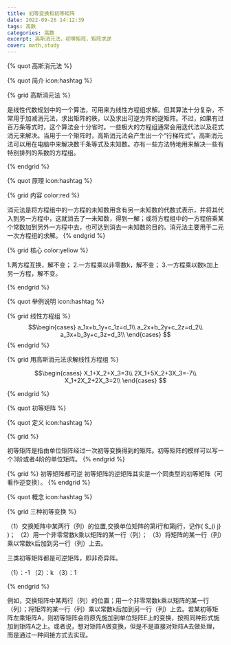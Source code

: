 ```yaml
---
title: 初等变换和初等矩阵
date: 2022-09-26 14:12:39
tags: 高数
categories: 高数
excerpt: 高斯消元法，初等矩阵，矩阵求逆
cover: math,study
---
```


{% quot 高斯消元法 %}

{% quot 简介 icon:hashtag %}



{% grid 高斯消元法 %}

是线性代数规划中的一个算法，可用来为线性方程组求解。但其算法十分复杂，不常用于加减消元法，求出矩阵的秩，以及求出可逆方阵的逆矩阵。不过，如果有过百万条等式时，这个算法会十分省时。一些极大的方程组通常会用迭代法以及花式消元来解决。当用于一个矩阵时，高斯消元法会产生出一个“行梯阵式”。高斯消元法可以用在电脑中来解决数千条等式及未知数。亦有一些方法特地用来解决一些有特别排列的系数的方程组。

{% endgrid %}


{% quot 原理 icon:hashtag %}

{% grid 内容 color:red %}

消元法是将方程组中的一方程的未知数用含有另一未知数的代数式表示，并将其代入到另一方程中，这就消去了一未知数，得到一解；或将方程组中的一方程倍乘某个常数加到另外一方程中去，也可达到消去一未知数的目的。消元法主要用于二元一次方程组的求解。
{% endgrid %}


{% grid 核心 color:yellow %}

1.两方程互换，解不变；
2.一方程乘以非零数k，解不变；
3.一方程乘以数k加上另一方程，解不变。

{% endgrid %}


{% quot 举例说明 icon:hashtag %}


{% grid 线性方程组 %}
$$\begin{cases}
a_1x+b_1y+c_1z=d_1\\
a_2x+b_2y+c_2z=d_2\\
a_3x+b_3y+c_3z=d_3\\
\end{cases}
$$
{% endgrid %}



{% grid 用高斯消元法求解线性方程组 %}

$$\begin{cases}
X_1+X_2+X_3=3\\
2X_1+5X_2+3X_3=-7\\
X_1+2X_2+2X_3=2\\
\end{cases}
$$

{% endgrid %}


{% quot 初等矩阵 %}

{% quot 定义 icon:hashtag %}

{% grid  %}

初等矩阵是指由单位矩阵经过一次初等变换得到的矩阵。初等矩阵的模样可以写一个3阶或者4阶的单位矩阵。
{% endgrid %}

{% grid  %}
初等矩阵都可逆
初等矩阵的逆矩阵其实是一个同类型的初等矩阵（可看作逆变换）。
{% endgrid %}

{% quot 概念 icon:hashtag %}

{% grid  三种初等变换 %}

（1）交换矩阵中某两行（列）的位置,交换单位矩阵的第i行和第j行，记作\( S_{i j} \)；
（2）用一个非零常数k乘以矩阵的某一行（列）；
（3）将矩阵的某一行（列）乘以常数k后加到另一行（列）上去。

三类初等矩阵都是可逆矩阵，即非奇异阵。

（1）：-1
（2）：k
（3）：1

{% endgrid %}


例如，交换矩阵中某两行（列）的位置；用一个非零常数k乘以矩阵的某一行（列）；将矩阵的某一行（列）乘以常数k后加到另一行（列）上去。若某初等矩阵左乘矩阵A，则初等矩阵会将原先施加到单位矩阵E上的变换，按照同种形式施加到矩阵A之上。或者说，想对矩阵A做变换，但是不是直接对矩阵A去做处理，而是通过一种间接方式去实现。





